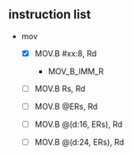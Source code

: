 instruction list
---

* mov
    
    - [x] MOV.B #xx:8, Rd  
        - MOV_B_IMM_R  

    - [ ] MOV.B Rs, Rd  
    - [ ] MOV.B @ERs, Rd  
    - [ ] MOV.B @(d:16, ERs), Rd  
    - [ ] MOV.B @(d:24, ERs), Rd  

